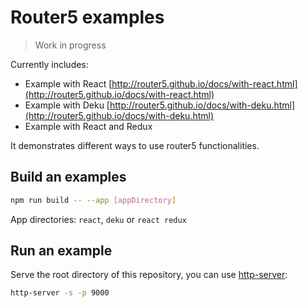 # Router5 examples

> Work in progress

Currently includes:

- Example with React [http://router5.github.io/docs/with-react.html](http://router5.github.io/docs/with-react.html)
- Example with Deku [http://router5.github.io/docs/with-deku.html](http://router5.github.io/docs/with-deku.html)
- Example with React and Redux

It demonstrates different ways to use router5 functionalities.

## Build an examples

```sh
npm run build -- --app [appDirectory]
```

App directories: `react`, `deku` or `react redux`

## Run an example

Serve the root directory of this repository, you can use [http-server](https://github.com/indexzero/http-server):

```sh
http-server -s -p 9000
```
